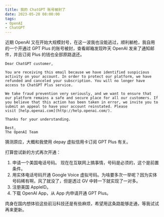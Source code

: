 ```yaml
---
title: 我的 ChatGPT 账号被封了
date: 2023-05-28 08:00:00
tags: 
- OpenAI
- ChatGPT
---
```


近期 OpenAI 又在开始大规模封号，在这一波我也没能逃过，顺利躺枪，我自用的一个开通过 GPT Plus 的账号被封，查看邮箱发现昨天 OpenAI 发来了通知邮件，并且订阅 Plus 的钱也全部原路退还。

```
Dear ChatGPT customer,

You are receiving this email because we have identified suspicious activity on your account. In order to protect our platform, we have refunded and canceled your subscription. You will no longer have access to ChatGPT Plus service.

We take fraud prevention very seriously, and we want to ensure that our platform remains a safe and secure place for all our customers. If you believe that this action has been taken in error, we invite you to submit an appeal to have your account reinstated. Please visit [help.openai.com](http://help.openai.com/).

Thanks for your understanding.

Best,  
The OpenAI Team
```

猜测原应，大概和我使用 depay 虚拟信用卡订阅 GPT Plus 有关。

打算尝试新的方式再次开通：

1. 申请一个美国电话号码。 现在在互联网上搞事情，号码是必须的，这个是前置条件。
2. 用实体电话号码开通 Google Voice 虚拟号码。为啥要多次一举呢？因为实体号码稀有啊，风了就没了，但是透过 GV 中转一下就实现了一对多。
3. 注册美国 AppleID。
4. 下载 OpenAI App，从 App 内申请开通 GPT Plus。

肉身在国内想体验这些前沿科技还是有些麻烦，希望用这条路能够走通，等我试试再来更新。